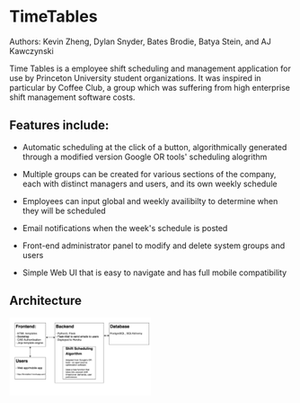 # TimeTables

Authors: Kevin Zheng, Dylan Snyder, Bates Brodie, Batya Stein, and AJ Kawczynski

Time Tables is a employee shift scheduling and management application for use by Princeton University student organizations. It was inspired in particular by Coffee Club, a group which was suffering from high enterprise shift management software costs. 

## Features include:

- Automatic scheduling at the click of a button, algorithmically generated through a modified version Google OR tools' scheduling alogrithm

- Multiple groups can be created for various sections of the company, each with distinct managers and users, and its own weekly schedule

- Employees can input global and weekly availibilty to determine when they will be scheduled

- Email notifications when the week's schedule is posted

- Front-end administrator panel to modify and delete system groups and users

- Simple Web UI that is easy to navigate and has full mobile compatibility 

## Architecture 

<img src="https://raw.githubusercontent.com/wisekevin/timetable-public/master/timetable architecture.png" height = "50%" width = "50%"/> 
